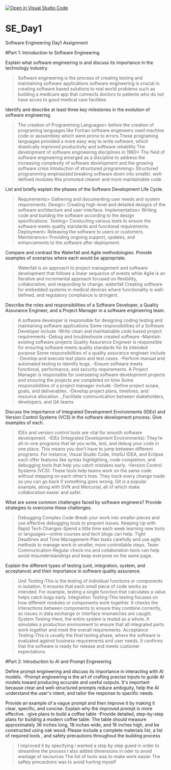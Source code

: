 
[![Open in Visual Studio Code](https://classroom.github.com/assets/open-in-vscode-2e0aaae1b6195c2367325f4f02e2d04e9abb55f0b24a779b69b11b9e10269abc.svg)](https://classroom.github.com/online_ide?assignment_repo_id=18367710&assignment_repo_type=AssignmentRepo)
# SE_Day1
Software Engineering Day1 Assignment

#Part 1: Introduction to Software Engineering

Explain what software engineering is and discuss its importance in the technology industry.
>Software engineering is the process of creating testing and maintaining software applications
>software engineering is crucial in creating software based solutions to real world problems such as building a medicare app that connects doctors to patients who do not have acces to good medical care facilities

Identify and describe at least three key milestones in the evolution of software engineering.
>The creation of Programming Languages> before the creation of programing languages like Fortran software engeneers used machine code or asssembley which were prone to errors.These programing languages provided a more easy way to write software, which drastically improved productivity and software reliability
>The development of software engineering disciplines in 1960> The field of software engineering emerged as a discipline to address the increasing complexity of software development and the growing software crisis
>Intoduction of structured programming> Structured programming emphasized breaking software down into smaller, well-defined modules this promoted cleaner and more maintainable code

List and briefly explain the phases of the Software Development Life Cycle.
>Requirements> Gathering and documenting user needs and system requirements.
>Design> Creating high-level and detailed designs of the software architecture and user interface.
>Implementation> Writing code and building the software according to the design specifications.
>Testing> Conducting various tests to ensure the software meets quality standards and functional requirements.
>Deployment> Releasing the software to users or customers.
>Maintenance>  Providing ongoing support, updates, and enhancements to the software after deployment.

Compare and contrast the Waterfall and Agile methodologies. Provide examples of scenarios where each would be appropriate.
>Waterfall is an approach to project management and software development that follows a linear sequence of events while Agile is an Iterative and incremental approach focused on flexibility, collaboration, and responding to change.
>waterfall Creating software for embedded systems in medical devices where functionality is well-defined, and regulatory compliance is stringent.

Describe the roles and responsibilities of a Software Developer, a Quality Assurance Engineer, and a Project Manager in a software engineering team.
>A software developer is responsible for designing coding testing and maintaining software applications 
>Some responsibilities of a Software Developer include
-Write clean and maintainable code based project requirements 
-Debug and troubleshoote created software 
-Maintain existing software projects
>Quality Assurance Engineer is responsible for ensuring software meets quality standards for its intended purpose 
>Some responsibilities of a quality assurance engineer include 
-Develop and execute test plans and test cases.
-Perform manual and automated testing to identify bugs.
-Ensure software meets functional, performance, and security requirements.
>A Project Manager is responsible for overseeing software development projects and ensuring the projects are completed on time 
>Some responsibilities of a project manager include
-Define project scope, goals, and deliverables.
-Develop project plans, timelines, and resource allocation.
_Facilitate communication between stakeholders, developers, and QA teams.

Discuss the importance of Integrated Development Environments (IDEs) and Version Control Systems (VCS) in the software development process. Give examples of each.
>IDEs and version control tools are vital for smooth software development.
-IDEs (Integrated Development Environments):
They’re all-in-one programs that let you write, test, and debug your code in one place. This means you don’t have to jump between different programs. For instance, Visual Studio Code, IntelliJ IDEA, and Eclipse each offer features like syntax highlighting, code completion, and debugging tools that help you catch mistakes early.
-Version Control Systems (VCS):
These tools help teams work on the same code without stepping on each other’s toes. They track every change made so you can go back if something goes wrong. Git is a popular example, along with SVN and Mercurial, all of which make collaboration easier and safer.
 
What are some common challenges faced by software engineers? Provide strategies to overcome these challenges.
>Debugging Complex Code-Break your work into smaller pieces and use effective debugging tools to pinpoint issues.
>Keeping Up with Rapid Tech Changes-Spend a little time each week learning new tools or languages—online courses and tech blogs can help.
>Tight Deadlines and Time Management-Plan tasks carefully and use agile methods to manage work in smaller, more controllable steps.
>Team Communication-Regular check-ins and collaboration tools can help avoid misunderstandings and keep everyone on the same page.

Explain the different types of testing (unit, integration, system, and acceptance) and their importance in software quality assurance.

>Unit Testing-This is the testing of individual functions or components in isolation. It ensures that each small piece of code works as intended. For example, testing a single function that calculates a value helps catch bugs early.
>Integration Testing-This testing focuses on how different modules or components work together. It checks the interactions between components to ensure they combine correctly, so issues in data exchange or interface mismatches are caught.
>System Testing-Here, the entire system is tested as a whole. It simulates a production environment to ensure that all integrated parts work together and meet the overall requirements.
>Acceptance Testing-This is usually the final testing phase, where the software is evaluated against business requirements and user needs. It confirms that the software is ready for release and meets customer expectations.

#Part 2: Introduction to AI and Prompt Engineering


Define prompt engineering and discuss its importance in interacting with AI models.
-Prompt engineering is the art of crafting precise inputs to guide AI models toward producing accurate and useful outputs. It's important because clear and well-structured prompts reduce ambiguity, help the AI understand the user's intent, and tailor the response to specific needs.

Provide an example of a vague prompt and then improve it by making it clear, specific, and concise. Explain why the improved prompt is more effective.
-give plans to build a coffee table 
-Provide detailed, step-by-step plans for building a modern coffee table. The table should measure approximately 36 inches long, 18 inches wide, and 16 inches high, and be constructed using oak wood. Please include a complete materials list, a list of required tools , and safety precautions throughout the building process
>I improved it by specifying i wanted a step by step guied in order to streamline the process
>I also added dimensions in oder to avoid wastage of recources
>The list of tools was to make work easier
>The saftey precautions was to avoid hurting myself 

